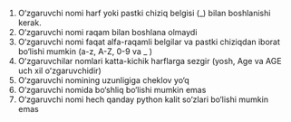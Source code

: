 1. O‘zgaruvchi nomi harf yoki pastki chiziq belgisi (_) bilan boshlanishi kerak.
2. O‘zgaruvchi nomi raqam bilan boshlana olmaydi
3. O‘zgaruvchi nomi faqat alfa-raqamli belgilar va pastki chiziqdan iborat bo‘lishi mumkin (a-z, A-Z, 0-9 va _ )
4. Oʻzgaruvchilar nomlari katta-kichik harflarga sezgir (yosh, Age va AGE uch xil oʻzgaruvchidir)
5. O‘zgaruvchi nomining uzunligiga cheklov yo‘q
6. O‘zgaruvchi nomida bo‘shliq bo‘lishi mumkin emas
7. O‘zgaruvchi nomi hech qanday python kalit so‘zlari bo‘lishi mumkin emas
